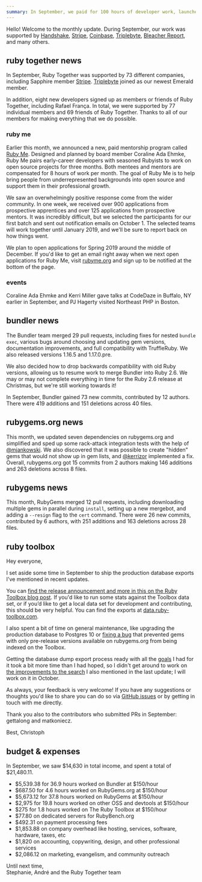 ```yaml
---
summary: In September, we paid for 100 hours of developer work, launched a mentorship program called RubyMe, and fixed a bug to prevent typo attacks on RubyGems.org.
---
```


Hello! Welcome to the monthly update. During September, our work was supported by [Handshake](https://handshake.org), [Stripe](https://stripe.com), [Coinbase](https://coinbase.com), [Triplebyte](https://triplebyte.com/os/rubytogether), [Bleacher Report](http://www.bleacherreport.com), and many others.

## ruby together news

In September, Ruby Together was supported by 73 different companies, including Sapphire member [Stripe](https://stripe.com). [Triplebyte](https://triplebyte.com/os/rubytogether) joined as our newest Emerald member.

In addition, eight new developers signed up as members or friends of Ruby Together, including Rafael França. In total, we were supported by 77 individual members and 69 friends of Ruby Together. Thanks to all of our members for making everything that we do possible. 

### ruby me

Earlier this month, we announced a new, paid mentorship program called [Ruby Me](http://www.rubyme.org). Designed and planned by board member Coraline Ada Ehmke, Ruby Me pairs early-career developers with seasoned Rubyists to work on open source projects for three months. Both mentees and mentors are compensated for 8 hours of work per month. The goal of Ruby Me is to help bring people from underrepresented backgrounds into open source and support them in their professional growth. 

We saw an overwhelmingly positive response come from the wider community. In one week, we received over 900 applications from prospective apprentices and over 125 applications from prospective mentors. It was incredibly difficult, but we selected the participants for our first batch and sent out notification emails on October 1. The selected teams will work together until January 2019, and we'll be sure to report back on how things went.

We plan to open applications for Spring 2019 around the middle of December. If you'd like to get an email right away when we next open applications for Ruby Me, visit [rubyme.org](https://rubyme.org) and sign up to be notified at the bottom of the page.

### events

Coraline Ada Ehmke and Kerri Miller gave talks at CodeDaze in Buffalo, NY earlier in September, and PJ Hagerty visited Northeast PHP in Boston.


## bundler news

The Bundler team merged 29 pull requests, including fixes for nested `bundle exec`, various bugs around choosing and updating gem versions, documentation improvements, and full compatibility with TruffleRuby. We also released versions 1.16.5 and 1.17.0.pre.

We also decided how to drop backwards compatibility with old Ruby versions, allowing us to resume work to merge Bundler into Ruby 2.6. We may or may not complete everything in time for the Ruby 2.6 release at Christmas, but we're still working towards it!

In September, Bundler gained 73 new commits, contributed by 12 authors. There were 419 additions and 151 deletions across 40 files.


## rubygems.org news

This month, we updated seven dependencies on rubygems.org and simplified and sped up some rack-attack integration tests with the help of [@mjankowski](https://github.com/mjankowski). We also discovered that it was possible to create "hidden" gems that would not show up in gem lists, and [@kerrizor](https://github.com/kerrizor) implemented a fix. Overall, rubygems.org got 15 commits from 2 authors making 146 additions and 263 deletions across 8 files.


## rubygems news

This month, RubyGems merged 12 pull requests, including downloading multiple gems in parallel during `install`, setting up a new mergebot, and adding a `--resign` flag to the `cert` command. There were 26 new commits, contributed by 6 authors, with 251 additions and 163 deletions across 28 files.


## ruby toolbox

Hey everyone,

I set aside some time in September to ship the production database exports I've mentioned in recent updates.

You can [find the release announcement and more in this on the Ruby Toolbox blog post](https://www.ruby-toolbox.com/blog/2018-09-30/database-exports). If you'd like to run some stats against the Toolbox data set, or if you’d like to get a local data set for development and contributing, this should be very helpful. You can find the exports at [data.ruby-toolbox.com](https://data.ruby-toolbox.com).

I also spent a bit of time on general maintenance, like upgrading the production database to Postgres 10 or [fixing a bug](https://github.com/rubytoolbox/rubytoolbox/pull/294) that prevented gems with only pre-release versions available on rubygems.org from being indexed on the Toolbox.

Getting the database dump export process ready with all the [goals](https://github.com/rubytoolbox/backup_publisher#goals) I had for it took a bit more time than I had hoped, so I didn't get around to work on [the improvements to the search](https://github.com/rubytoolbox/rubytoolbox/issues/109) I also mentioned in the last update; I will work on it in October.

As always, your feedback is very welcome! If you have any suggestions or thoughts you'd like to share you can do so via [GitHub issues](https://github.com/rubytoolbox/rubytoolbox/issues) or by getting in touch with me directly.

Thank you also to the contributors who submitted PRs in September: gettalong and matkoniecz.

Best,
Christoph


## budget &amp; expenses

In September, we saw $14,630 in total income, and spent a total of $21,480.11.

* $5,539.38 for 36.9 hours worked on Bundler at $150/hour
* $687.50 for 4.6 hours worked on RubyGems.org at $150/hour
* $5,673.12 for 37.8 hours worked on RubyGems at $150/hour
* $2,975 for 19.8 hours worked on other OSS and devtools at $150/hour
* $275 for 1.8 hours worked on The Ruby Toolbox at $150/hour
* $77.80 on dedicated servers for RubyBench.org
* $492.31 on payment processing fees
* $1,853.88 on company overhead like hosting, services, software, hardware, taxes, etc
* $1,820 on accounting, copywriting, design, and other professional services
* $2,086.12 on marketing, evangelism, and community outreach


Until next time,<br>
Stephanie, André and the Ruby Together team
